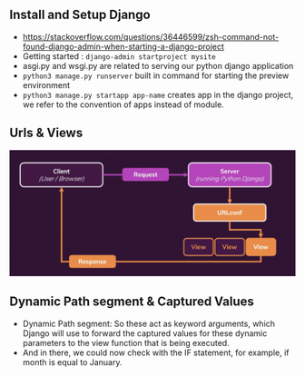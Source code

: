 ## Install and Setup Django
- https://stackoverflow.com/questions/36446599/zsh-command-not-found-django-admin-when-starting-a-django-project
- Getting started : ```django-admin startproject mysite```
- asgi.py and wsgi.py are related to serving our python django application
- ```python3 manage.py runserver``` built in command for starting the preview environment
- ```python3 manage.py startapp app-name``` creates app in the django project, we refer to the convention of apps instead of module.

## Urls & Views
<img src="./img/req-res-flow.png" alt="req-res-cycle">

## Dynamic Path segment & Captured Values
- Dynamic Path segment: So these act as keyword arguments, which Django will use to forward the captured values for these dynamic parameters to the view function that is being executed.
- And in there, we could now check with the IF statement, for example, if month is equal to January.